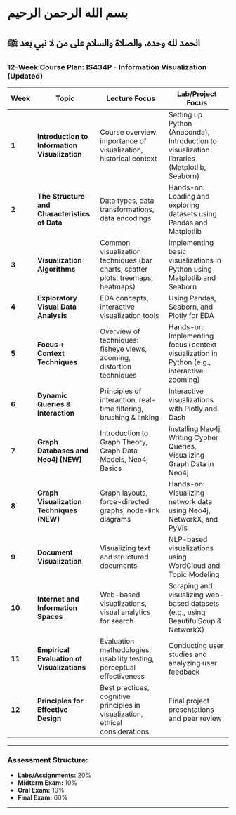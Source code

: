 # بسم الله الرحمن الرحيم

## الحمد لله وحده، والصلاة والسلام على من لا نبي بعد ﷺ

### **12-Week Course Plan: IS434P - Information Visualization (Updated)**  

| **Week** | **Topic** | **Lecture Focus** | **Lab/Project Focus** |
|----------|----------------------------|--------------------------------------------------|----------------------------------------------------|
| **1** | **Introduction to Information Visualization** | Course overview, importance of visualization, historical context | Setting up Python (Anaconda), Introduction to visualization libraries (Matplotlib, Seaborn) |
| **2** | **The Structure and Characteristics of Data** | Data types, data transformations, data encodings | Hands-on: Loading and exploring datasets using Pandas and Matplotlib |
| **3** | **Visualization Algorithms** | Common visualization techniques (bar charts, scatter plots, treemaps, heatmaps) | Implementing basic visualizations in Python using Matplotlib and Seaborn |
| **4** | **Exploratory Visual Data Analysis** | EDA concepts, interactive visualization tools | Using Pandas, Seaborn, and Plotly for EDA |
| **5** | **Focus + Context Techniques** | Overview of techniques: fisheye views, zooming, distortion techniques | Hands-on: Implementing focus+context visualization in Python (e.g., interactive zooming) |
| **6** | **Dynamic Queries & Interaction** | Principles of interaction, real-time filtering, brushing & linking | Interactive visualizations with Plotly and Dash |
| **7** | **Graph Databases and Neo4j (NEW)** | Introduction to Graph Theory, Graph Data Models, Neo4j Basics | Installing Neo4j, Writing Cypher Queries, Visualizing Graph Data in Neo4j |
| **8** | **Graph Visualization Techniques (NEW)** | Graph layouts, force-directed graphs, node-link diagrams | Hands-on: Visualizing network data using Neo4j, NetworkX, and PyVis |
| **9** | **Document Visualization** | Visualizing text and structured documents | NLP-based visualizations using WordCloud and Topic Modeling |
| **10** | **Internet and Information Spaces** | Web-based visualizations, visual analytics for search | Scraping and visualizing web-based datasets (e.g., using BeautifulSoup & NetworkX) |
| **11** | **Empirical Evaluation of Visualizations** | Evaluation methodologies, usability testing, perceptual effectiveness | Conducting user studies and analyzing user feedback |
| **12** | **Principles for Effective Design** | Best practices, cognitive principles in visualization, ethical considerations | Final project presentations and peer review |

---

### **Assessment Structure:**
- **Labs/Assignments:** 20%  
- **Midterm Exam:** 10%
- **Oral Exam:** 10%  
- **Final Exam:** 60%  

---